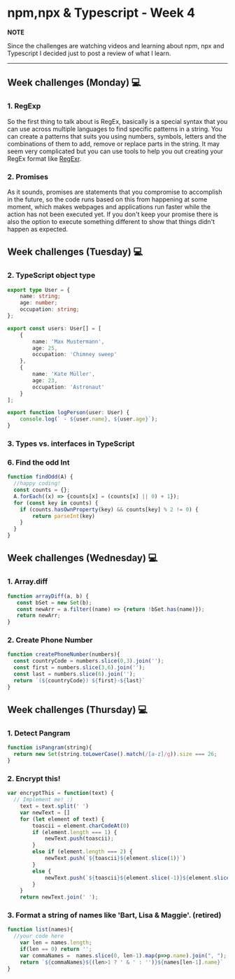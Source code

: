 # npm,npx & Typescript - Week 4

**NOTE**

Since the challenges are watching videos and learning about npm, npx and Typescript I decided just to post a review of what I learn.

---

## Week challenges (Monday) 💻

### 1. RegExp

 So the first thing to talk about is RegEx, basically is a special syntax that you can use across multiple languages to find specific patterns in a string. You can create a patterns that suits you using numbers, symbols, letters and the combinations of them to add, remove or replace parts in the string. It may seem very complicated but you can use tools to help you out creating your RegEx format like [RegExr](https://regexr.com/).

### 2. Promises

As it sounds, promises are statements that you compromise to accomplish in the future, so the code runs based on this from happening at some moment, which makes webpages and applications run faster while the action has not been executed yet. If you don't keep your promise there is also the option to execute something different to show that things didn't happen as expected. 

## Week challenges (Tuesday) 💻

### 2. TypeScript object type

```typescript
export type User = {
    name: string;
    age: number;
    occupation: string;
};

export const users: User[] = [
    {
        name: 'Max Mustermann',
        age: 25,
        occupation: 'Chimney sweep'
    },
    {
        name: 'Kate Müller',
        age: 23,
        occupation: 'Astronaut'
    }
];

export function logPerson(user: User) {
    console.log(` - ${user.name}, ${user.age}`);
}
```

### 3. Types vs. interfaces in TypeScript

### 6. Find the odd Int

```javascript
function findOdd(A) {
  //happy coding!
  const counts = {};
  A.forEach((x) => {counts[x] = (counts[x] || 0) + 1});
  for (const key in counts) {
    if (counts.hasOwnProperty(key) && counts[key] % 2 != 0) {
        return parseInt(key)
    }
  }
}
```

## Week challenges (Wednesday) 💻

### 1. Array.diff

```javascript
function arrayDiff(a, b) {
   const bSet = new Set(b);
   const newArr = a.filter((name) => {return !bSet.has(name)});
   return newArr;
}
```

### 2. Create Phone Number

```javascript
function createPhoneNumber(numbers){
  const countryCode = numbers.slice(0,3).join('');
  const first = numbers.slice(3,6).join('');
  const last = numbers.slice(6).join('');
  return `(${countryCode}) ${first}-${last}`
}
```

## Week challenges (Thursday) 💻

### 1. Detect Pangram

```javascript
function isPangram(string){
  return new Set(string.toLowerCase().match(/[a-z]/g)).size === 26;
}
```

### 2. Encrypt this!

```javascript
var encryptThis = function(text) {
  // Implement me! :)
	text = text.split(' ')
	var newText = []
	for (let element of text) {
		toascii = element.charCodeAt(0)
		if (element.length === 1) {
			newText.push(toascii);
		}
		else if (element.length === 2) {
			newText.push(`${toascii}${element.slice(1)}`)
		}
		else {
			newText.push(`${toascii}${element.slice(-1)}${element.slice(2,-1)}${element.slice(1,2)}`)
		} 
	}
	return newText.join(' ');
```

### 3. Format a string of names like 'Bart, Lisa & Maggie'. (retired)

```javascript
function list(names){
  //your code here
	var len = names.length;
	if(len == 0) return '';
	var commaNames =  names.slice(0, len-1).map(p=>p.name).join(", ");
	return `${commaNames}${(len>1 ? ' & ' : '')}${names[len-1].name}`
}
```